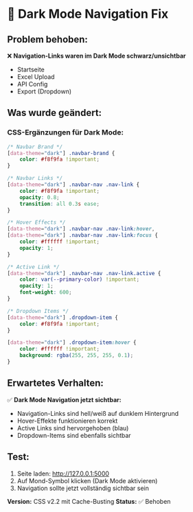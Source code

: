 🔧 **Dark Mode Navigation Fix** 
==============================

## Problem behoben:
❌ **Navigation-Links waren im Dark Mode schwarz/unsichtbar**
- Startseite
- Excel Upload  
- API Config
- Export (Dropdown)

## Was wurde geändert:

### CSS-Ergänzungen für Dark Mode:

```css
/* Navbar Brand */
[data-theme="dark"] .navbar-brand {
    color: #f8f9fa !important;
}

/* Navbar Links */
[data-theme="dark"] .navbar-nav .nav-link {
    color: #f8f9fa !important;
    opacity: 0.8;
    transition: all 0.3s ease;
}

/* Hover Effects */
[data-theme="dark"] .navbar-nav .nav-link:hover,
[data-theme="dark"] .navbar-nav .nav-link:focus {
    color: #ffffff !important;
    opacity: 1;
}

/* Active Link */
[data-theme="dark"] .navbar-nav .nav-link.active {
    color: var(--primary-color) !important;
    opacity: 1;
    font-weight: 600;
}

/* Dropdown Items */
[data-theme="dark"] .dropdown-item {
    color: #f8f9fa !important;
}

[data-theme="dark"] .dropdown-item:hover {
    color: #ffffff !important;
    background: rgba(255, 255, 255, 0.1);
}
```

## Erwartetes Verhalten:
✅ **Dark Mode Navigation jetzt sichtbar:**
- Navigation-Links sind hell/weiß auf dunklem Hintergrund
- Hover-Effekte funktionieren korrekt
- Active Links sind hervorgehoben (blau)
- Dropdown-Items sind ebenfalls sichtbar

## Test:
1. Seite laden: http://127.0.0.1:5000
2. Auf Mond-Symbol klicken (Dark Mode aktivieren)
3. Navigation sollte jetzt vollständig sichtbar sein

**Version:** CSS v2.2 mit Cache-Busting
**Status:** ✅ Behoben
